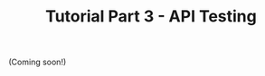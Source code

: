 ﻿---
title: Tutorial Part 3 - API Testing
layout: single
permalink: /tutorial/part-3-rest-api-testing/
---

(Coming soon!)
